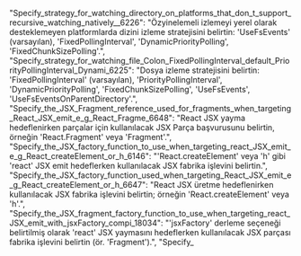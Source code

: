 "Specify_strategy_for_watching_directory_on_platforms_that_don_t_support_recursive_watching_natively__6226": "Özyinelemeli izlemeyi yerel olarak desteklemeyen platformlarda dizini izleme stratejisini belirtin: 'UseFsEvents' (varsayılan), 'FixedPollingInterval', 'DynamicPriorityPolling', 'FixedChunkSizePolling'.",
  "Specify_strategy_for_watching_file_Colon_FixedPollingInterval_default_PriorityPollingInterval_Dynami_6225": "Dosya izleme stratejisini belirtin: 'FixedPollingInterval' (varsayılan), 'PriorityPollingInterval', 'DynamicPriorityPolling', 'FixedChunkSizePolling', 'UseFsEvents', 'UseFsEventsOnParentDirectory'.",
  "Specify_the_JSX_Fragment_reference_used_for_fragments_when_targeting_React_JSX_emit_e_g_React_Fragme_6648": "React JSX yayma hedeflenirken parçalar için kullanılacak JSX Parça başvurusunu belirtin, örneğin 'React.Fragment' veya 'Fragment'.",
  "Specify_the_JSX_factory_function_to_use_when_targeting_react_JSX_emit_e_g_React_createElement_or_h_6146": "'React.createElement' veya 'h' gibi 'react' JSX emit hedeflerken kullanılacak JSX fabrika işlevini belirtin.",
  "Specify_the_JSX_factory_function_used_when_targeting_React_JSX_emit_e_g_React_createElement_or_h_6647": "React JSX üretme hedeflenirken kullanılacak JSX fabrika işlevini belirtin; örneğin 'React.createElement' veya 'h'.",
  "Specify_the_JSX_fragment_factory_function_to_use_when_targeting_react_JSX_emit_with_jsxFactory_compi_18034": "'jsxFactory' derleme seçeneği belirtilmiş olarak 'react' JSX yaymasını hedeflerken kullanılacak JSX parçası fabrika işlevini belirtin (ör. 'Fragment').",
  "Specify_